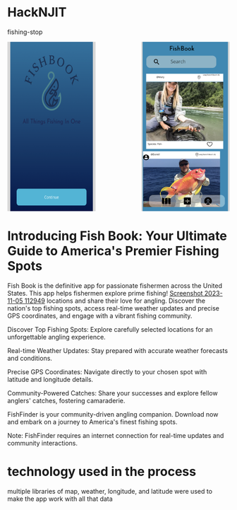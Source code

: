 # HackNJIT
fishing-stop

<div style="display: flex; justify-content: space-between;">
  <img src="./screens/InitialPage.png" width="200" style="margin-right: 10px;">
  <img src="./screens/FishBookPage.png" width="200">
</div>

# Introducing Fish Book: Your Ultimate Guide to America's Premier Fishing Spots

Fish Book is the definitive app for passionate fishermen across the United States. This app helps fishermen explore prime fishing!
[Screenshot 2023-11-05 112949](https://github.com/kyrollos2/HackNJIT/assets/149887130/fab43597-4057-43f1-ad23-da65cbda31a5)
 locations and share their love for angling. Discover the nation's top fishing spots, access real-time weather updates and precise GPS coordinates, and engage with a vibrant fishing community.

Discover Top Fishing Spots: Explore carefully selected locations for an unforgettable angling experience.

Real-time Weather Updates: Stay prepared with accurate weather forecasts and conditions.

Precise GPS Coordinates: Navigate directly to your chosen spot with latitude and longitude details.

Community-Powered Catches: Share your successes and explore fellow anglers' catches, fostering camaraderie.

FishFinder is your community-driven angling companion. Download now and embark on a journey to America's finest fishing spots.

Note: FishFinder requires an internet connection for real-time updates and community interactions.


# technology used in the process 

multiple libraries of map, weather, longitude, and latitude were used to make the app work with all that data

